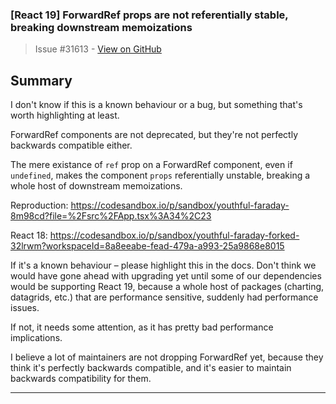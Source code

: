### [React 19] ForwardRef props are not referentially stable, breaking downstream memoizations

> Issue #31613 - [View on GitHub](https://github.com/facebook/react/issues/31613)

## Summary

I don't know if this is a known behaviour or a bug, but something that's worth highlighting at least.

ForwardRef components are not deprecated, but they're not perfectly backwards compatible either.

The mere existance of `ref` prop on a ForwardRef component, even if `undefined`, makes the component `props` referentially unstable, breaking a whole host of downstream memoizations.

Reproduction:
https://codesandbox.io/p/sandbox/youthful-faraday-8m98cd?file=%2Fsrc%2FApp.tsx%3A34%2C23

React 18:
https://codesandbox.io/p/sandbox/youthful-faraday-forked-32lrwm?workspaceId=8a8eeabe-fead-479a-a993-25a9868e8015

If it's a known behaviour – please highlight this in the docs. Don't think we would have gone ahead with upgrading yet until some of our dependencies would be supporting React 19, because a whole host of packages (charting, datagrids, etc.) that are performance sensitive, suddenly had performance issues.

If not, it needs some attention, as it has pretty bad performance implications.

I believe a lot of maintainers are not dropping ForwardRef yet, because they think it's perfectly backwards compatible, and it's easier to maintain backwards compatibility for them.

---

